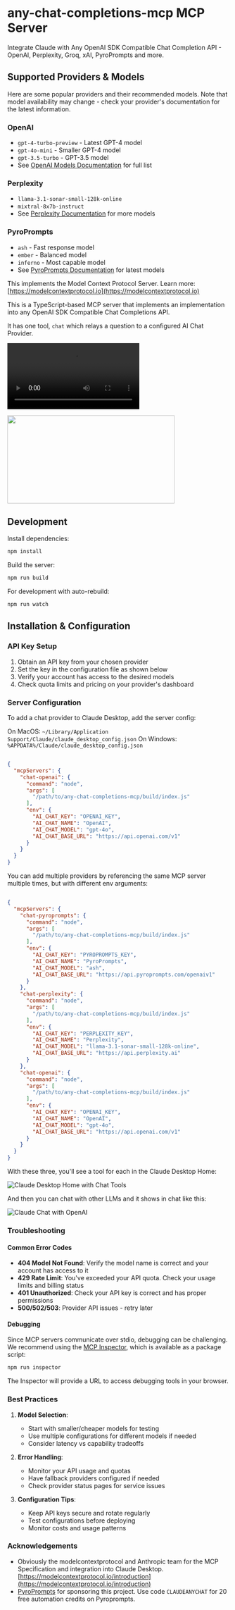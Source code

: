 # any-chat-completions-mcp MCP Server

Integrate Claude with Any OpenAI SDK Compatible Chat Completion API - OpenAI, Perplexity, Groq, xAI, PyroPrompts and more.

## Supported Providers & Models

Here are some popular providers and their recommended models. Note that model availability may change - check your provider's documentation for the latest information.

### OpenAI
- `gpt-4-turbo-preview` - Latest GPT-4 model
- `gpt-4o-mini` - Smaller GPT-4 model
- `gpt-3.5-turbo` - GPT-3.5 model
- See [OpenAI Models Documentation](https://platform.openai.com/docs/models) for full list

### Perplexity
- `llama-3.1-sonar-small-128k-online`
- `mixtral-8x7b-instruct`
- See [Perplexity Documentation](https://docs.perplexity.ai) for more models

### PyroPrompts
- `ash` - Fast response model
- `ember` - Balanced model
- `inferno` - Most capable model
- See [PyroPrompts Documentation](https://pyroprompts.com/docs) for latest models

This implements the Model Context Protocol Server. Learn more: [https://modelcontextprotocol.io](https://modelcontextprotocol.io)

This is a TypeScript-based MCP server that implements an implementation into any OpenAI SDK Compatible Chat Completions API.

It has one tool, `chat` which relays a question to a configured AI Chat Provider.

![Claude uses OpenAI](img/screencap.mov)

<a href="https://glama.ai/mcp/servers/nuksdrfb55"><img width="380" height="200" src="https://glama.ai/mcp/servers/nuksdrfb55/badge" /></a>

## Development

Install dependencies:
```bash
npm install
```

Build the server:
```bash
npm run build
```

For development with auto-rebuild:
```bash
npm run watch
```

## Installation & Configuration

### API Key Setup
1. Obtain an API key from your chosen provider
2. Set the key in the configuration file as shown below
3. Verify your account has access to the desired models
4. Check quota limits and pricing on your provider's dashboard

### Server Configuration

To add a chat provider to Claude Desktop, add the server config:

On MacOS: `~/Library/Application Support/Claude/claude_desktop_config.json`
On Windows: `%APPDATA%/Claude/claude_desktop_config.json`



```json

{
  "mcpServers": {
    "chat-openai": {
      "command": "node",
      "args": [
        "/path/to/any-chat-completions-mcp/build/index.js"
      ],
      "env": {
        "AI_CHAT_KEY": "OPENAI_KEY",
        "AI_CHAT_NAME": "OpenAI",
        "AI_CHAT_MODEL": "gpt-4o",
        "AI_CHAT_BASE_URL": "https://api.openai.com/v1"
      }
    }
  }
}
```

You can add multiple providers by referencing the same MCP server multiple times, but with different env arguments:

```json

{
  "mcpServers": {
    "chat-pyroprompts": {
      "command": "node",
      "args": [
        "/path/to/any-chat-completions-mcp/build/index.js"
      ],
      "env": {
        "AI_CHAT_KEY": "PYROPROMPTS_KEY",
        "AI_CHAT_NAME": "PyroPrompts",
        "AI_CHAT_MODEL": "ash",
        "AI_CHAT_BASE_URL": "https://api.pyroprompts.com/openaiv1"
      }
    },
    "chat-perplexity": {
      "command": "node",
      "args": [
        "/path/to/any-chat-completions-mcp/build/index.js"
      ],
      "env": {
        "AI_CHAT_KEY": "PERPLEXITY_KEY",
        "AI_CHAT_NAME": "Perplexity",
        "AI_CHAT_MODEL": "llama-3.1-sonar-small-128k-online",
        "AI_CHAT_BASE_URL": "https://api.perplexity.ai"
      }
    },
    "chat-openai": {
      "command": "node",
      "args": [
        "/path/to/any-chat-completions-mcp/build/index.js"
      ],
      "env": {
        "AI_CHAT_KEY": "OPENAI_KEY",
        "AI_CHAT_NAME": "OpenAI",
        "AI_CHAT_MODEL": "gpt-4o",
        "AI_CHAT_BASE_URL": "https://api.openai.com/v1"
      }
    }
  }
}
```

With these three, you'll see a tool for each in the Claude Desktop Home:

![Claude Desktop Home with Chat Tools](img/claude_desktop_home.png)

And then you can chat with other LLMs and it shows in chat like this:

![Claude Chat with OpenAI](img/claude_chat_openai.png)

### Troubleshooting

#### Common Error Codes
- **404 Model Not Found**: Verify the model name is correct and your account has access to it
- **429 Rate Limit**: You've exceeded your API quota. Check your usage limits and billing status
- **401 Unauthorized**: Check your API key is correct and has proper permissions
- **500/502/503**: Provider API issues - retry later

#### Debugging

Since MCP servers communicate over stdio, debugging can be challenging. We recommend using the [MCP Inspector](https://github.com/modelcontextprotocol/inspector), which is available as a package script:

```bash
npm run inspector
```

The Inspector will provide a URL to access debugging tools in your browser.

### Best Practices

1. **Model Selection**:
   - Start with smaller/cheaper models for testing
   - Use multiple configurations for different models if needed
   - Consider latency vs capability tradeoffs

2. **Error Handling**:
   - Monitor your API usage and quotas
   - Have fallback providers configured if needed
   - Check provider status pages for service issues

3. **Configuration Tips**:
   - Keep API keys secure and rotate regularly
   - Test configurations before deploying
   - Monitor costs and usage patterns

### Acknowledgements

- Obviously the modelcontextprotocol and Anthropic team for the MCP Specification and integration into Claude Desktop. [https://modelcontextprotocol.io/introduction](https://modelcontextprotocol.io/introduction)
- [PyroPrompts](https://pyroprompts.com?ref=github-any-chat-completions-mcp) for sponsoring this project. Use code `CLAUDEANYCHAT` for 20 free automation credits on Pyroprompts.
